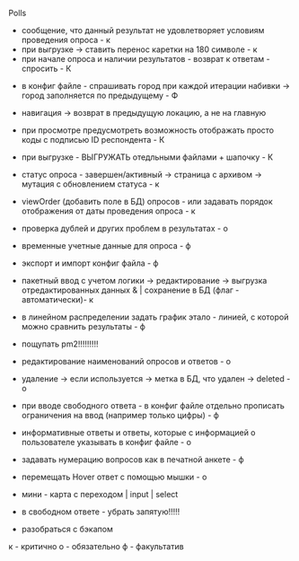 Polls
+ сообщение, что данный результат не удовлетворяет условиям проведения опроса - к
+ при выгрузке -> ставить перенос каретки на 180 символе - к
+ при начале опроса и наличии результатов - возврат к ответам - спросить - К

- в конфиг файле - спрашивать город при каждой итерации набивки -> город заполняется по предыдущему - Ф

- навигация -> возврат в предыдущую локацию, а не на главную

- при просмотре предусмотреть возможность отображать просто коды с подписью ID респондента - К
- при выгрузке - ВЫГРУЖАТЬ отедльными файлами + шапочку - К
- статус опроса - завершен/активный -> страница с архивом -> мутация с обновлением статуса - к
- viewOrder (добавить поле в БД) опросов - или задавать порядок отображения от даты проведения опроса - к
- проверка дублей и других проблем в результатах - о
- временные учетные данные для опроса - ф
- экспорт и импорт конфиг файла - ф

- пакетный ввод с учетом логики -> редактирование -> выгрузка отредактированных данных & | сохранение в БД (флаг - автоматически)- к

- в линейном распределении задать график этало - линией, с которой можно сравнить результаты - ф

- пощупать pm2!!!!!!!!!


- редактирование наименований опросов и ответов - о
- удаление -> если используется -> метка в БД, что удален -> deleted - о
- при вводе свободного ответа - в конфиг файле отдельно прописать ограничения на ввод (например только цифры) - ф
- информативные ответы и ответы, которые с информацией о пользователе указывать в конфиг файле - о

- задавать нумерацию вопросов как в печатной анкете - ф
- перемещать Hover ответ с помощью мышки - о

- мини - карта с переходом | input | select

+ в свободном ответе - убрать запятую!!!!!
- разобраться с бэкапом








к - критично
о - обязательно
ф - факультатив